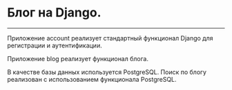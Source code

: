 # Блог на Django.
---


Приложение account реализует стандартный функционал Django для регистрации и аутентификации.

Приложение blog реализует функционал блога.

В качестве базы данных используется PostgreSQL. Поиск по блогу реализован с использованием функционала PostgreSQL.





